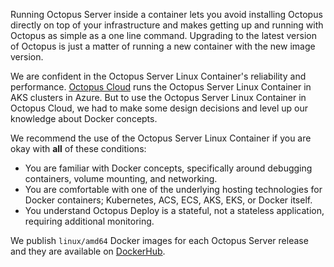 Running Octopus Server inside a container lets you avoid installing Octopus directly on top of your infrastructure and makes getting up and running with Octopus as simple as a one line command. Upgrading to the latest version of Octopus is just a matter of running a new container with the new image version. 

We are confident in the Octopus Server Linux Container's reliability and performance. [Octopus Cloud](/docs/octopus-cloud/) runs the Octopus Server Linux Container in AKS clusters in Azure.  But to use the Octopus Server Linux Container in Octopus Cloud, we had to make some design decisions and level up our knowledge about Docker concepts.  

We recommend the use of the Octopus Server Linux Container if you are okay with **all** of these conditions:

- You are familiar with Docker concepts, specifically around debugging containers, volume mounting, and networking.
- You are comfortable with one of the underlying hosting technologies for Docker containers; Kubernetes, ACS, ECS, AKS, EKS, or Docker itself.
- You understand Octopus Deploy is a stateful, not a stateless application, requiring additional monitoring.

We publish `linux/amd64` Docker images for each Octopus Server release and they are available on [DockerHub](https://hub.docker.com/r/octopusdeploy/).
